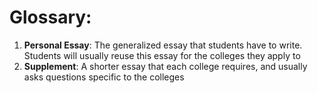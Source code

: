 # Glossary: 
1. **Personal Essay**: The generalized essay that students have to write. Students will usually  reuse this essay for the colleges they apply to
2. **Supplement**: A shorter essay that each college requires, and usually asks questions specific to the colleges